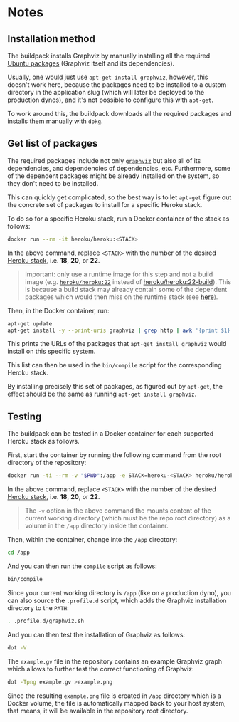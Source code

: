 # Notes

## Installation method

The buildpack installs Graphviz by manually installing all the required [Ubuntu packages](https://packages.ubuntu.com) (Graphviz itself and its dependencies).

Usually, one would just use `apt-get install graphviz`, however, this doesn't work here, because the packages need to be installed to a custom directory in the application slug (which will later be deployed to the production dynos), and it's not possible to configure this with `apt-get`.

To work around this, the buildpack downloads all the required packages and installs them manually with `dpkg`.

## Get list of packages

The required packages include not only [`graphviz`](https://packages.ubuntu.com/bionic/graphviz) but also all of its dependencies, and dependencies of dependencies, etc. Furthermore, some of the dependent packages might be already installed on the system, so they don't need to be installed.

This can quickly get complicated, so the best way is to let `apt-get` figure out the concrete set of packages to install for a specific Heroku stack.

To do so for a specific Heroku stack, run a Docker container of the stack as follows:

```bash
docker run --rm -it heroku/heroku:<STACK>
```

In the above command, replace `<STACK>` with the number of the desired [Heroku stack](https://devcenter.heroku.com/articles/stack), i.e. **18**, **20**, or **22**.

> Important: only use a runtime image for this step and not a build image (e.g. [`heroku/heroku:22`](https://hub.docker.com/layers/heroku/heroku/heroku/22/images/sha256-025817fa6ae4af91990575f23f6b9a17d3e1573783a06cb0d09e6ad5f6755bab?context=explore) instead of [heroku/heroku:22-build](https://hub.docker.com/layers/heroku/heroku/heroku/22-build/images/sha256-b5623fc33ddb758010a1e5819a1ed231eed1a61844971f36e13910aac6d1eb61?context=explore)). This is because a build stack may already contain some of the dependent packages which would then miss on the runtime stack (see [here](https://devcenter.heroku.com/articles/stack-packages)).

Then, in the Docker container, run:

```bash
apt-get update
apt-get install -y --print-uris graphviz | grep http | awk '{print $1}' | tr -d "'"
```

This prints the URLs of the packages that `apt-get install graphviz` would install on this specific system.

This list can then be used in the `bin/compile` script for the corresponding Heroku stack.

By installing precisely this set of packages, as figured out by `apt-get`, the effect should be the same as running `apt-get install graphviz`.

## Testing

The buildpack can be tested in a Docker container for each supported Heroku stack as follows.

First, start the container by running the following command from the root directory of the repository:

```bash
docker run -ti --rm -v "$PWD":/app -e STACK=heroku-<STACK> heroku/heroku:<STACK>
```

In the above command, replace `<STACK>` with the number of the desired [Heroku stack](https://devcenter.heroku.com/articles/stack), i.e. **18**, **20**, or **22**.

> The `-v` option in the above command the mounts content of the current working directory (which must be the repo root directory) as a volume in the `/app` directory inside the container.

Then, within the container, change into the `/app` directory:

```bash
cd /app
```

And you can then run the `compile` script as follows:

```bash
bin/compile
```

Since your current working directory is `/app` (like on a production dyno), you can also source the `.profile.d` script, which adds the Graphviz installation directory to the `PATH`:

```bash
. .profile.d/graphviz.sh
```

And you can then test the installation of Graphviz as follows:

```bash
dot -V
```

The `example.gv` file in the repository contains an example Graphviz graph which allows to further test the correct functioning of Graphviz:

```bash
dot -Tpng example.gv >example.png
```

Since the resulting `example.png` file is created in `/app` directory which is a Docker volume, the file is automatically mapped back to your host system, that means, it will be available in the repository root directory.
